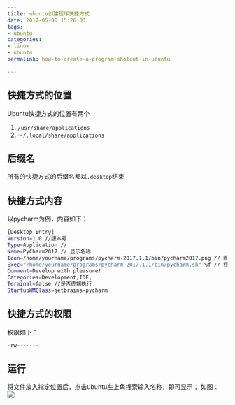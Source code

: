```yaml
---
title: ubuntu创建程序快捷方式
date: 2017-05-08 15:26:03
tags: 
- ubuntu
categories: 
- linux
- ubuntu
permalink: how-to-create-a-program-shotcut-in-ubuntu

---
```


## 快捷方式的位置
Ubuntu快捷方式的位置有两个
1. `/usr/share/applications`
2. `～/.local/share/applications`

## 后缀名
所有的快捷方式的后缀名都以`.desktop`结束

## 快捷方式内容
以pycharm为例，内容如下：

```bash
[Desktop Entry]
Version=1.0 //版本号
Type=Application //  
Name=PyCharm2017 // 显示名称
Icon=/home/yourname/programs/pycharm-2017.1.1/bin/pycharm2017.png // 图标图片路径
Exec="/home/yourname/programs/pycharm-2017.1.1/bin/pycharm.sh" %f // 程序执行文件
Comment=Develop with pleasure!
Categories=Development;IDE;
Terminal=false //是否终端执行
StartupWMClass=jetbrains-pycharm
```

## 快捷方式的权限
权限如下：
```bash
-rw-------
```

## 运行
将文件放入指定位置后，点击ubuntu左上角搜索输入名称，即可显示；
如图：
![](http://image.candymami.com/17-5-8/19586603-file_1494231696632_14626.png)